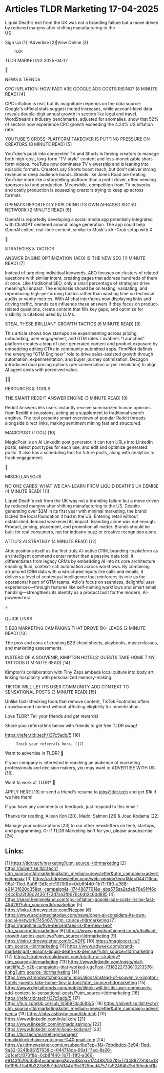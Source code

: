 # Articles TLDR Marketing 17-04-2025

Liquid Death’s exit from the UK was not a branding failure but a
move driven by reduced margins after shifting manufacturing to the
US ‌ ‌ ‌ ‌ ‌ ‌ ‌ ‌ ‌ ‌ ‌ ‌ ‌ ‌ ‌ ‌ ‌ ‌ ‌ ‌ ‌ ‌ ‌ ‌ ‌ ‌  ‌ ‌ ‌ ‌ ‌ ‌ ‌ ‌ ‌ ‌ ‌ ‌ ‌ ‌ ‌ ‌ ‌ ‌ ‌ ‌ ‌ ‌ ‌ ‌ ‌ ‌ 


 Sign Up [1] |Advertise [2]|View Online [3] 

		TLDR 

TLDR MARKETING 2025-04-17

📱 

NEWS & TRENDS

 CPC INFLATION: HOW FAST ARE GOOGLE ADS COSTS RISING? (8 MINUTE READ)
[4] 

 CPC inflation is real, but its magnitude depends on the data source:
Google's official stats suggest muted increases, while account-level
data reveals double-digit annual growth in sectors like legal and
travel. WordStream's industry benchmarks, adjusted for anomalies, show
that 52% of sectors now experience CPC growth exceeding the 4.24% US
inflation rate. 

 YOUTUBE'S CROSS-PLATFORM TAKEOVER IS PUTTING PRESSURE ON CREATORS (8
MINUTE READ) [5] 

 YouTube's push into connected TV and Shorts is forcing creators to
manage both high-cost, long-form “TV-style” content and
less-monetizable short-form videos. YouTube now dominates TV
viewership and is leaning into episodic formats. Creators say Shorts
boost reach, but don't deliver strong revenue or deep audience bonds.
Brands like Jones Road are treating YouTube more like a storytelling
platform than a profit driver, often needing sponsors to fund
production. Meanwhile, competition from TV networks and costly
production is squeezing creators trying to keep up across formats. 

 OPENAI'S REPORTEDLY EXPLORING ITS OWN AI-BASED SOCIAL NETWORK (2
MINUTE READ) [6] 

 OpenAI is reportedly developing a social media app potentially
integrated with ChatGPT centered around image generation. The app
could help OpenAI collect real-time content, similar to Musk's
xAI-Grok setup with X. 

🚀 

STRATEGIES & TACTICS

 ANSWER ENGINE OPTIMIZATION (AEO) IS THE NEW SEO (11 MINUTE READ) [7] 

 Instead of targeting individual keywords, AEO focuses on clusters of
related questions with similar intent, creating pages that address
hundreds of them at once. Like traditional SEO, only a small
percentage of strategies drive meaningful impact. The emphasis should
be on testing, validating, and reproducing high-performing tactics
rather than wasting time on technical audits or vanity metrics. With
AI chat interfaces now displaying links and driving traffic, brands
can influence these answers if they focus on product-related
questions, create content that fills key gaps, and optimize for
visibility in citations used by LLMs. 

 STEAL THESE BRILLIANT GROWTH TACTICS (6 MINUTE READ) [8] 

 This article shows how startups are experimenting across pricing,
onboarding, user engagement, and GTM roles. Lovable's “Launched”
platform creates a loop of user-generated content and product exposure
by embedding editing CTAs in community-submitted apps. FirmPilot
defines the emerging “GTM Engineer” role to drive sales-assisted
growth through automation, experimentation, and buyer journey
optimization. Decagon introduced dual pricing options (per
conversation or per resolution) to align AI agent costs with perceived
value. 

🧑‍💻 

RESOURCES & TOOLS

 THE SMART REDDIT ANSWER ENGINE (3 MINUTE READ) [9] 

 Reddit Answers lets users instantly receive summarized human opinions
from Reddit discussions, acting as a supplement to traditional search
engines. The tool presents smart overviews of popular Reddit threads
alongside direct links, making sentiment mining fast and structured. 

 MAGICPOST (TOOL) [10] 

 MagicPost is an AI LinkedIn post generator. It can turn URLs into
LinkedIn posts, select post types for each use, and edit and optimize
generated posts. It also has a scheduling tool for future posts, along
with analytics to track engagement. 

🎁 

MISCELLANEOUS

 NO ONE CARES: WHAT WE CAN LEARN FROM LIQUID DEATH'S UK DEMISE (4
MINUTE READ) [11] 

 Liquid Death's exit from the UK was not a branding failure but a move
driven by reduced margins after shifting manufacturing to the US.
Despite generating over $2M in its first year with minimal marketing,
the brand lacked the local foundation it had in the US. Entering
retail without established demand weakened its impact. Branding alone
was not enough. Product, pricing, placement, and promotion all matter.
Brands should be built for real consumers, not for industry buzz or
creative recognition alone. 

 ATTIO'S AI STRATEGY (4 MINUTE READ) [12] 

 Attio positions itself as the first truly AI-native CRM, branding its
platform as an intelligent command center rather than a passive data
tool. It differentiates from legacy CRMs by embedding AI into its core
architecture, enabling fluid, context-rich automation across
workflows. By combining structured CRM data with unstructured inputs
like calls and emails, it delivers a level of contextual intelligence
that reinforces its role as the operational heart of GTM teams.
Attio's focus on seamless, delightful user experiences—through
features like self-naming workflows and smart email
handling—strengthens its identity as a product built for the modern,
AI-powered era. 

⚡ 

QUICK LINKS

 5 B2B MARKETING CAMPAIGNS THAT DROVE 5K+ LEADS (2 MINUTE READ) [13] 

 The pros and cons of creating B2B cheat sheets, playbooks,
masterclasses, and marketing assessments. 

 INSTEAD OF A SOUVENIR, KIMPTON HOTELS' GUESTS TAKE HOME TINY TATTOOS
(1 MINUTE READ) [14] 

 Kimpton's collaboration with Tiny Zaps embeds local culture into body
art, linking hospitality with personalized memory-making. 

 TIKTOK WILL LET ITS USER COMMUNITY ADD CONTEXT TO SENSATIONAL POSTS
(3 MINUTE READ) [15] 

 Unlike fact-checking tools that remove content, TikTok Footnotes
offers crowdsourced context without affecting eligibility for
monetization. 

Love TLDR? Tell your friends and get rewards!

 Share your referral link below with friends to get free TLDR swag! 

 https://refer.tldr.tech/137c5adb/5 [16] 

		 Track your referrals here. [17] 

Want to advertise in TLDR? 📰

 If your company is interested in reaching an audience of marketing
professionals and decision makers, you may want to ADVERTISE WITH US
[18]. 

Want to work at TLDR? 💼

 APPLY HERE [19] or send a friend's resume to jobs@tldr.tech and get
$1k if we hire them! 

 If you have any comments or feedback, just respond to this email! 

Thanks for reading, 
Alison Koh [20], Maddi Salmon [21] & Joao Kodama [22] 

 Manage your subscriptions [23] to our other newsletters on tech,
startups, and programming. Or if TLDR Marketing isn't for you, please
unsubscribe [24]. 

 

Links:
------
[1] https://tldr.tech/marketing?utm_source=tldrmarketing
[2] https://advertise.tldr.tech?utm_source=tldrmarketing&utm_medium=newsletter&utm_campaign=advertisetopnav
[3] https://a.tldrnewsletter.com/web-version?ep=1&lc=044718ca-96a1-11ed-8a06-3d1cefc1070f&p=0cb8f440-1b71-11f0-a366-e9143f620d35&pt=campaign&t=1744887791&s=eba575aa2adeb78e91f46c44cc1b22f38d24261f72d7aa3fb676c6d12c6dd685
[4] https://searchengineland.com/cpc-inflation-google-ads-costs-rising-fast-454291?utm_source=tldrmarketing
[5] https://links.tldrnewsletter.com/Nezpim
[6] https://www.socialmediatoday.com/news/open-ai-considers-its-own-social-network/745467/?utm_source=tldrmarketing
[7] https://graphite.io/five-percent/aeo-is-the-new-seo?utm_source=tldrmarketing
[8] https://www.growthunhinged.com/p/brilliant-growth-tactics-part-two?utm_source=tldrmarketing
[9] https://links.tldrnewsletter.com/xCVDFE
[10] https://magicpost.in/?utm_source=tldrmarketing
[11] https://www.adweek.com/brand-marketing/4-lessons-liquid-death-uk-demise/?utm_source=tldrmarketing
[12] https://strategybreakdowns.com/p/attio-ai-strategy?utm_source=tldrmarketing
[13] https://www.linkedin.com/posts/niall-ratcliffe_5-b2b-campaigns-that-worked-ugcPost-7318222733610213376-khhg?utm_source=tldrmarketing
[14] https://www.trendwatching.com/innovations/instead-of-souvenirs-kimpton-hotels-guests-take-home-tiny-tattoos?utm_source=tldrmarketing
[15] https://www.digitaltrends.com/mobile/tiktok-will-let-its-user-community-add-context-to-sensational-posts/?utm_source=tldrmarketing
[16] https://refer.tldr.tech/137c5adb/5
[17] https://hub.sparklp.co/sub_1d5b97dcd683/5
[18] https://advertise.tldr.tech/?utm_source=tldrmarketing&utm_medium=newsletter&utm_campaign=advertisecta
[19] https://jobs.ashbyhq.com/tldr.tech
[20] https://www.linkedin.com/in/alikoh/
[21] https://www.linkedin.com/in/maddisalmon/
[22] https://www.linkedin.com/in/joao-kodama/
[23] https://tldr.tech/marketing/manage?email=blockchaincryptologue%40gmail.com
[24] https://a.tldrnewsletter.com/unsubscribe?ep=1&l=7dbdbdcb-3e94-11ed-9a32-0241b9615763&lc=044718ca-96a1-11ed-8a06-3d1cefc1070f&p=0cb8f440-1b71-11f0-a366-e9143f620d35&pt=campaign&pv=4&spa=1744887637&t=1744887791&s=186e198cf7a46b327b88e1dd7d144df9cf925bcd47577a92484b75df55eddd1b